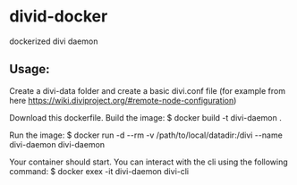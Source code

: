 # divid-docker
dockerized divi daemon

## Usage:
Create a divi-data folder and create a basic divi.conf file
(for example from here https://wiki.diviproject.org/#remote-node-configuration)

Download this dockerfile.
Build the image:
$ docker build -t divi-daemon .

Run the image:
$ docker run -d --rm -v /path/to/local/datadir:/divi --name divi-daemon divi-daemon

Your container should start. You can interact with the cli using the following command:
$ docker exex -it divi-daemon divi-cli <command>
